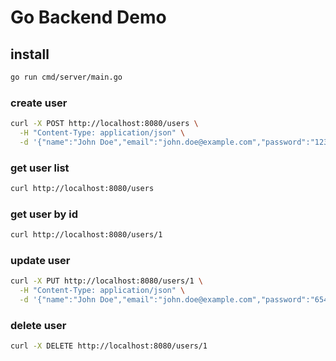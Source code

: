 # Go Backend Demo

## install

```bash
go run cmd/server/main.go
```

### create user

```bash
curl -X POST http://localhost:8080/users \
  -H "Content-Type: application/json" \
  -d '{"name":"John Doe","email":"john.doe@example.com","password":"123456"}'
```

### get user list

```bash
curl http://localhost:8080/users
```

### get user by id

```bash
curl http://localhost:8080/users/1
```

### update user

```bash
curl -X PUT http://localhost:8080/users/1 \
  -H "Content-Type: application/json" \
  -d '{"name":"John Doe","email":"john.doe@example.com","password":"654321"}'
```

### delete user

```bash
curl -X DELETE http://localhost:8080/users/1
```
